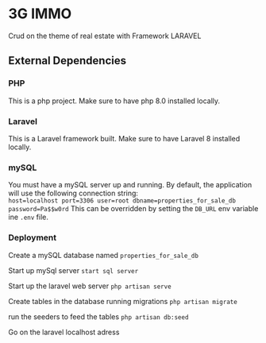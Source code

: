 # **3G IMMO**
Crud on the theme of real estate with Framework LARAVEL

## External Dependencies

### PHP
This is a php project.
Make sure to have php 8.0 installed locally.

### Laravel
This is a Laravel framework built.
Make sure to have Laravel 8 installed locally.

### mySQL
You must have a mySQL server up and running.
By default, the application will use the following connection string:  
`host=localhost port=3306 user=root dbname=properties_for_sale_db password=Pa$$w0rd`
This can be overridden by setting the `DB_URL` env variable ine `.env` file.

### Deployment
Create a mySQL database named 
`properties_for_sale_db`

Start up mySql server
`start sql server`

Start up the laravel web server
`php artisan serve`

Create tables in the database running migrations
`php artisan migrate`

run the seeders to feed the tables
`php artisan db:seed`

Go on the laravel localhost adress 




